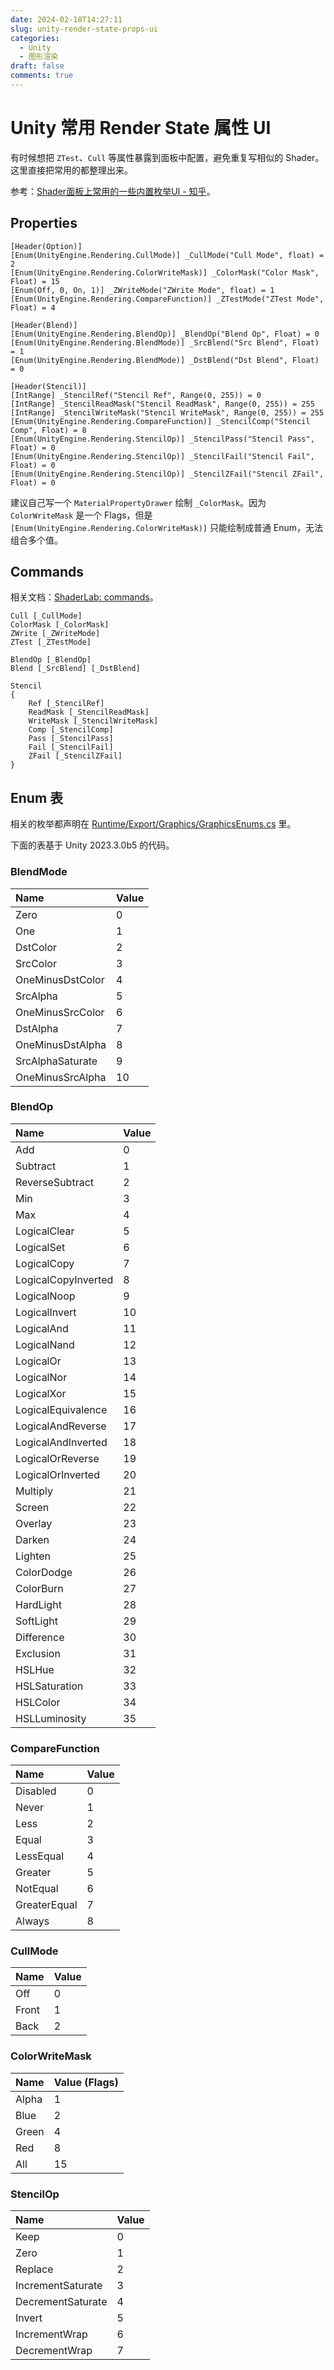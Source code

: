 ```yaml
---
date: 2024-02-18T14:27:11
slug: unity-render-state-props-ui
categories:
  - Unity
  - 图形渲染
draft: false
comments: true
---
```


# Unity 常用 Render State 属性 UI

<!-- more -->

有时候想把 `ZTest`、`Cull` 等属性暴露到面板中配置，避免重复写相似的 Shader。这里直接把常用的都整理出来。

参考：[Shader面板上常用的一些内置枚举UI - 知乎](https://zhuanlan.zhihu.com/p/93194054)。

## Properties

``` shaderlab
[Header(Option)]
[Enum(UnityEngine.Rendering.CullMode)] _CullMode("Cull Mode", float) = 2
[Enum(UnityEngine.Rendering.ColorWriteMask)] _ColorMask("Color Mask", Float) = 15
[Enum(Off, 0, On, 1)] _ZWriteMode("ZWrite Mode", float) = 1
[Enum(UnityEngine.Rendering.CompareFunction)] _ZTestMode("ZTest Mode", Float) = 4

[Header(Blend)]
[Enum(UnityEngine.Rendering.BlendOp)] _BlendOp("Blend Op", Float) = 0
[Enum(UnityEngine.Rendering.BlendMode)] _SrcBlend("Src Blend", Float) = 1
[Enum(UnityEngine.Rendering.BlendMode)] _DstBlend("Dst Blend", Float) = 0

[Header(Stencil)]
[IntRange] _StencilRef("Stencil Ref", Range(0, 255)) = 0
[IntRange] _StencilReadMask("Stencil ReadMask", Range(0, 255)) = 255
[IntRange] _StencilWriteMask("Stencil WriteMask", Range(0, 255)) = 255
[Enum(UnityEngine.Rendering.CompareFunction)] _StencilComp("Stencil Comp", Float) = 8
[Enum(UnityEngine.Rendering.StencilOp)] _StencilPass("Stencil Pass", Float) = 0
[Enum(UnityEngine.Rendering.StencilOp)] _StencilFail("Stencil Fail", Float) = 0
[Enum(UnityEngine.Rendering.StencilOp)] _StencilZFail("Stencil ZFail", Float) = 0
```

建议自己写一个 `MaterialPropertyDrawer` 绘制 `_ColorMask`。因为 `ColorWriteMask` 是一个 Flags，但是 `[Enum(UnityEngine.Rendering.ColorWriteMask)]` 只能绘制成普通 Enum，无法组合多个值。

## Commands

相关文档：[ShaderLab: commands](https://docs.unity3d.com/Manual/shader-shaderlab-commands.html)。

``` shaderlab
Cull [_CullMode]
ColorMask [_ColorMask]
ZWrite [_ZWriteMode]
ZTest [_ZTestMode]

BlendOp [_BlendOp]
Blend [_SrcBlend] [_DstBlend]

Stencil
{
    Ref [_StencilRef]
    ReadMask [_StencilReadMask]
    WriteMask [_StencilWriteMask]
    Comp [_StencilComp]
    Pass [_StencilPass]
    Fail [_StencilFail]
    ZFail [_StencilZFail]
}
```

## Enum 表

相关的枚举都声明在 [Runtime/Export/Graphics/GraphicsEnums.cs](https://github.com/Unity-Technologies/UnityCsReference/blob/master/Runtime/Export/Graphics/GraphicsEnums.cs) 里。

下面的表基于 Unity 2023.3.0b5 的代码。

### BlendMode

|Name|Value|
|:-|:-|
|Zero|0|
|One|1|
|DstColor|2|
|SrcColor|3|
|OneMinusDstColor|4|
|SrcAlpha|5|
|OneMinusSrcColor|6|
|DstAlpha|7|
|OneMinusDstAlpha|8|
|SrcAlphaSaturate|9|
|OneMinusSrcAlpha|10|

### BlendOp

|Name|Value|
|:-|:-|
|Add|0|
|Subtract|1|
|ReverseSubtract|2|
|Min|3|
|Max|4|
|LogicalClear|5|
|LogicalSet|6|
|LogicalCopy|7|
|LogicalCopyInverted|8|
|LogicalNoop|9|
|LogicalInvert|10|
|LogicalAnd|11|
|LogicalNand|12|
|LogicalOr|13|
|LogicalNor|14|
|LogicalXor|15|
|LogicalEquivalence|16|
|LogicalAndReverse|17|
|LogicalAndInverted|18|
|LogicalOrReverse|19|
|LogicalOrInverted|20|
|Multiply|21|
|Screen|22|
|Overlay|23|
|Darken|24|
|Lighten|25|
|ColorDodge|26|
|ColorBurn|27|
|HardLight|28|
|SoftLight|29|
|Difference|30|
|Exclusion|31|
|HSLHue|32|
|HSLSaturation|33|
|HSLColor|34|
|HSLLuminosity|35|

### CompareFunction

|Name|Value|
|:-|:-|
|Disabled|0|
|Never|1|
|Less|2|
|Equal|3|
|LessEqual|4|
|Greater|5|
|NotEqual|6|
|GreaterEqual|7|
|Always|8|

### CullMode

|Name|Value|
|:-|:-|
|Off|0|
|Front|1|
|Back|2|

### ColorWriteMask

|Name|Value (Flags)|
|:-|:-|
|Alpha|1|
|Blue|2|
|Green|4|
|Red|8|
|All|15|

### StencilOp

|Name|Value|
|:-|:-|
|Keep|0|
|Zero|1|
|Replace|2|
|IncrementSaturate|3|
|DecrementSaturate|4|
|Invert|5|
|IncrementWrap|6|
|DecrementWrap|7|
